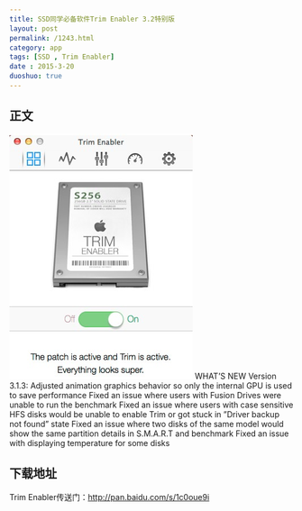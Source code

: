 ```yaml
---
title: SSD同学必备软件Trim Enabler 3.2特别版
layout: post
permalink: /1243.html
category: app
tags: [SSD , Trim Enabler]
date : 2015-3-20
duoshuo: true
---
```


## 正文

![](1243-ww1-large-a316108djw1envlfq4hlxj20910c4dgf.jpg)
WHAT’S NEW
Version 3.1.3:
Adjusted animation graphics behavior so only the internal GPU is used to save performance
Fixed an issue where users with Fusion Drives were unable to run the benchmark
Fixed an issue where users with case sensitive HFS disks would be unable to enable Trim or got stuck in ”Driver backup not found” state
Fixed an issue where two disks of the same model would show the same partition details in S.M.A.R.T and benchmark
Fixed an issue with displaying temperature for some disks


## 下载地址

Trim Enabler传送门：<http://pan.baidu.com/s/1c0oue9i>


